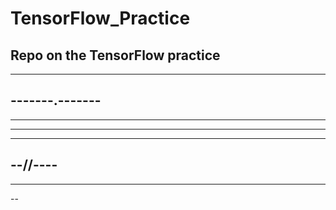 # TensorFlow_Practice

Repo on the TensorFlow practice
--
------------
-------.-------
----------
----
-----------------
-----------
--//----
------------
--------
--
